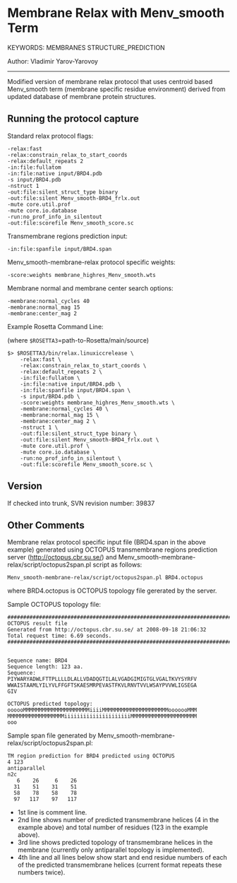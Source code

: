 Membrane Relax with Menv_smooth Term
====================================

KEYWORDS: MEMBRANES STRUCTURE_PREDICTION

Author: Vladimir Yarov-Yarovoy

---

Modified version of membrane relax protocol that uses centroid based 
Menv_smooth term (membrane specific residue environment) derived from updated 
database of membrane protein structures.

Running the protocol capture
----------------------------

Standard relax protocol flags:

    -relax:fast
    -relax:constrain_relax_to_start_coords
    -relax:default_repeats 2
    -in:file:fullatom
    -in:file:native input/BRD4.pdb
    -s input/BRD4.pdb
    -nstruct 1
    -out:file:silent_struct_type binary
    -out:file:silent Menv_smooth-BRD4_frlx.out
    -mute core.util.prof
    -mute core.io.database
    -run:no_prof_info_in_silentout
    -out:file:scorefile Menv_smooth_score.sc

Transmembrane regions prediction input:

    -in:file:spanfile input/BRD4.span

Menv_smooth-membrane-relax protocol specific weights:

    -score:weights membrane_highres_Menv_smooth.wts

Membrane normal and membrane center search options:

    -membrane:normal_cycles 40
    -membrane:normal_mag 15
    -membrane:center_mag 2

Example Rosetta Command Line: 

(where `$ROSETTA3`=path-to-Rosetta/main/source)

    $> $ROSETTA3/bin/relax.linuxiccrelease \
        -relax:fast \
        -relax:constrain_relax_to_start_coords \
        -relax:default_repeats 2 \
        -in:file:fullatom \
        -in:file:native input/BRD4.pdb \
        -in:file:spanfile input/BRD4.span \
        -s input/BRD4.pdb \
        -score:weights membrane_highres_Menv_smooth.wts \
        -membrane:normal_cycles 40 \
        -membrane:normal_mag 15 \
        -membrane:center_mag 2 \
        -nstruct 1 \
        -out:file:silent_struct_type binary \
        -out:file:silent Menv_smooth-BRD4_frlx.out \
        -mute core.util.prof \
        -mute core.io.database \
        -run:no_prof_info_in_silentout \
        -out:file:scorefile Menv_smooth_score.sc \

Version
-------
If checked into trunk, SVN revision number: 39837

Other Comments
--------------

Membrane relax protocol specific input file (BRD4.span in the above example) 
generated using OCTOPUS transmembrane regions prediction server 
(http://octopus.cbr.su.se/) and 
Menv_smooth-membrane-relax/script/octopus2span.pl script as follows:

    Menv_smooth-membrane-relax/script/octopus2span.pl BRD4.octopus

where BRD4.octopus is OCTOPUS topology file gererated by the server.

Sample OCTOPUS topology file:

    ##############################################################################
    OCTOPUS result file
    Generated from http://octopus.cbr.su.se/ at 2008-09-18 21:06:32
    Total request time: 6.69 seconds.
    ##############################################################################


    Sequence name: BRD4
    Sequence length: 123 aa.
    Sequence:
    PIYWARYADWLFTTPLLLLDLALLVDADQGTILALVGADGIMIGTGLVGALTKVYSYRFV
    WWAISTAAMLYILYVLFFGFTSKAESMRPEVASTFKVLRNVTVVLWSAYPVVWLIGSEGA
    GIV

    OCTOPUS predicted topology:
    oooooMMMMMMMMMMMMMMMMMMMMMiiiiMMMMMMMMMMMMMMMMMMMMMooooooMMM
    MMMMMMMMMMMMMMMMMMiiiiiiiiiiiiiiiiiiiiiMMMMMMMMMMMMMMMMMMMMM
    ooo

Sample span file generated by Menv_smooth-membrane-relax/script/octopus2span.pl:

    TM region prediction for BRD4 predicted using OCTOPUS
    4 123
    antiparallel
    n2c
       6    26     6    26
      31    51    31    51
      58    78    58    78
      97   117    97   117

* 1st line is comment line.
* 2nd line shows number of predicted transmembrane helices (4 in the example above) and total number of residues (123 in the example above). 
* 3rd line shows predicted topology of transmembrane helices in the membrane (currently only antiparallel topology is implemented). 
* 4th line and all lines below show start and end residue numbers of each of the predicted transmembrane helices (current format repeats these numbers twice).

